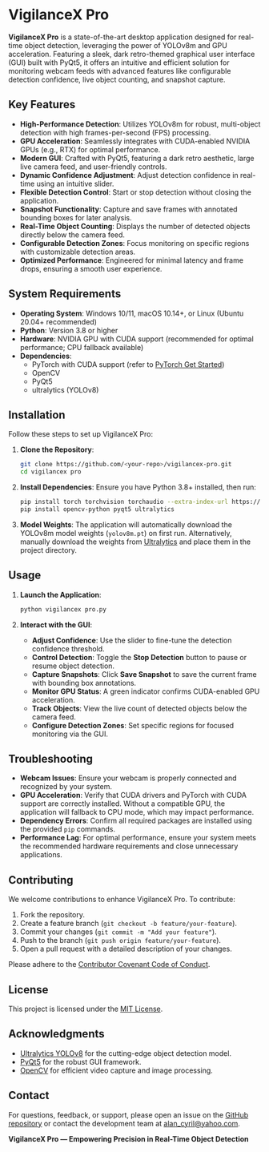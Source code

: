 # VigilanceX Pro

**VigilanceX Pro** is a state-of-the-art desktop application designed for real-time object detection, leveraging the power of YOLOv8m and GPU acceleration. Featuring a sleek, dark retro-themed graphical user interface (GUI) built with PyQt5, it offers an intuitive and efficient solution for monitoring webcam feeds with advanced features like configurable detection confidence, live object counting, and snapshot capture.

## Key Features

- **High-Performance Detection**: Utilizes YOLOv8m for robust, multi-object detection with high frames-per-second (FPS) processing.
- **GPU Acceleration**: Seamlessly integrates with CUDA-enabled NVIDIA GPUs (e.g., RTX) for optimal performance.
- **Modern GUI**: Crafted with PyQt5, featuring a dark retro aesthetic, large live camera feed, and user-friendly controls.
- **Dynamic Confidence Adjustment**: Adjust detection confidence in real-time using an intuitive slider.
- **Flexible Detection Control**: Start or stop detection without closing the application.
- **Snapshot Functionality**: Capture and save frames with annotated bounding boxes for later analysis.
- **Real-Time Object Counting**: Displays the number of detected objects directly below the camera feed.
- **Configurable Detection Zones**: Focus monitoring on specific regions with customizable detection areas.
- **Optimized Performance**: Engineered for minimal latency and frame drops, ensuring a smooth user experience.

## System Requirements

- **Operating System**: Windows 10/11, macOS 10.14+, or Linux (Ubuntu 20.04+ recommended)
- **Python**: Version 3.8 or higher
- **Hardware**: NVIDIA GPU with CUDA support (recommended for optimal performance; CPU fallback available)
- **Dependencies**:
  - PyTorch with CUDA support (refer to [PyTorch Get Started](https://pytorch.org/get-started/locally/))
  - OpenCV
  - PyQt5
  - ultralytics (YOLOv8)

## Installation

Follow these steps to set up VigilanceX Pro:

1. **Clone the Repository**:
   ```bash
   git clone https://github.com/<your-repo>/vigilancex-pro.git
   cd vigilancex pro
   ```

2. **Install Dependencies**:
   Ensure you have Python 3.8+ installed, then run:
   ```bash
   pip install torch torchvision torchaudio --extra-index-url https://download.pytorch.org/whl/cu117
   pip install opencv-python pyqt5 ultralytics
   ```

3. **Model Weights**:
   The application will automatically download the YOLOv8m model weights (`yolov8m.pt`) on first run. Alternatively, manually download the weights from [Ultralytics](https://github.com/ultralytics/ultralytics) and place them in the project directory.

## Usage

1. **Launch the Application**:
   ```bash
   python vigilancex pro.py
   ```

2. **Interact with the GUI**:
   - **Adjust Confidence**: Use the slider to fine-tune the detection confidence threshold.
   - **Control Detection**: Toggle the **Stop Detection** button to pause or resume object detection.
   - **Capture Snapshots**: Click **Save Snapshot** to save the current frame with bounding box annotations.
   - **Monitor GPU Status**: A green indicator confirms CUDA-enabled GPU acceleration.
   - **Track Objects**: View the live count of detected objects below the camera feed.
   - **Configure Detection Zones**: Set specific regions for focused monitoring via the GUI.

## Troubleshooting

- **Webcam Issues**: Ensure your webcam is properly connected and recognized by your system.
- **GPU Acceleration**: Verify that CUDA drivers and PyTorch with CUDA support are correctly installed. Without a compatible GPU, the application will fallback to CPU mode, which may impact performance.
- **Dependency Errors**: Confirm all required packages are installed using the provided `pip` commands.
- **Performance Lag**: For optimal performance, ensure your system meets the recommended hardware requirements and close unnecessary applications.

## Contributing

We welcome contributions to enhance VigilanceX Pro. To contribute:

1. Fork the repository.
2. Create a feature branch (`git checkout -b feature/your-feature`).
3. Commit your changes (`git commit -m "Add your feature"`).
4. Push to the branch (`git push origin feature/your-feature`).
5. Open a pull request with a detailed description of your changes.

Please adhere to the [Contributor Covenant Code of Conduct](https://www.contributor-covenant.org/).

## License

This project is licensed under the [MIT License](LICENSE).

## Acknowledgments

- [Ultralytics YOLOv8](https://github.com/ultralytics/ultralytics) for the cutting-edge object detection model.
- [PyQt5](https://www.riverbankcomputing.com/software/pyqt/) for the robust GUI framework.
- [OpenCV](https://opencv.org/) for efficient video capture and image processing.

## Contact

For questions, feedback, or support, please open an issue on the [GitHub repository](https://github.com/dragonpilee/VigilanceX-Pro) or contact the development team at <alan_cyril@yahoo.com>.

**VigilanceX Pro — Empowering Precision in Real-Time Object Detection**
